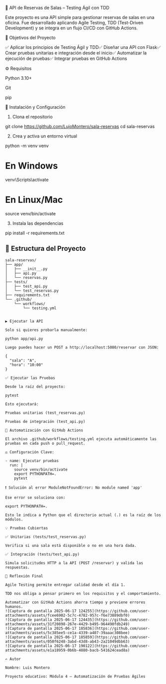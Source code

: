 🏢 API de Reservas de Salas – Testing Ágil con TDD

Este proyecto es una API simple para gestionar reservas de salas en una oficina. Fue desarrollado aplicando Agile Testing, TDD (Test-Driven Development) y se integra en un flujo CI/CD con GitHub Actions.

🚀 Objetivos del Proyecto

✅ Aplicar los principios de Testing Ágil y TDD✅ Diseñar una API con Flask✅ Crear pruebas unitarias e integración desde el inicio✅ Automatizar la ejecución de pruebas✅ Integrar pruebas en GitHub Actions

⚙️ Requisitos

Python 3.10+

Git

pip

💪 Instalación y Configuración

1. Clona el repositorio

git clone https://github.com/LujoMontero/sala-reservas
cd sala-reservas

2. Crea y activa un entorno virtual

python -m venv venv
# En Windows
venv\Scripts\activate
# En Linux/Mac
source venv/bin/activate

3. Instala las dependencias

pip install -r requirements.txt

## 📁 Estructura del Proyecto

```text
sala-reservas/
├── app/
│   ├── __init__.py
│   ├── api.py
│   └── reservas.py
├── tests/
│   ├── test_api.py
│   └── test_reservas.py
├── requirements.txt
└── .github/
    └── workflows/
        └── testing.yml


▶️ Ejecutar la API

Solo si quieres probarla manualmente:

python app/api.py

Luego puedes hacer un POST a http://localhost:5000/reservar con JSON:

{
  "sala": "A",
  "hora": "10:00"
}

✅ Ejecutar las Pruebas

Desde la raíz del proyecto:

pytest

Esto ejecutará:

Pruebas unitarias (test_reservas.py)

Pruebas de integración (test_api.py)

🔁 Automatización con GitHub Actions

El archivo .github/workflows/testing.yml ejecuta automáticamente las pruebas en cada push o pull_request.

⚖️ Configuración Clave:

- name: Ejecutar pruebas
  run: |
    source venv/bin/activate
    export PYTHONPATH=.
    pytest

❗ Solución al error ModuleNotFoundError: No module named 'app'

Ese error se soluciona con:

export PYTHONPATH=.

Esto le indica a Python que el directorio actual (.) es la raíz de los módulos.

💡 Pruebas Cubiertas

✅ Unitarias (tests/test_reservas.py)

Verifica si una sala está disponible o no en una hora dada.

✅ Integración (tests/test_api.py)

Simula solicitudes HTTP a la API (POST /reservar) y valida las respuestas.

🤔 Reflexión Final

Agile Testing permite entregar calidad desde el día 1.

TDD nos obliga a pensar primero en los requisitos y el comportamiento.

Automatizar con GitHub Actions ahorra tiempo y previene errores humanos.
![Captura de pantalla 2025-06-17 124255](https://github.com/user-attachments/assets/fcee6902-5c7c-4782-957c-f6e73889dbf0)
![Captura de pantalla 2025-06-17 124435](https://github.com/user-attachments/assets/31f20898-267e-4429-b495-964490fdb249)
![Captura de pantalla 2025-06-17 185836](https://github.com/user-attachments/assets/5c385ee5-ce1a-4339-a407-39aaac308bee)
![Captura de pantalla 2025-06-17 185859](https://github.com/user-attachments/assets/050f6248-3abd-43d8-ab43-2a21049dbb63)
![Captura de pantalla 2025-06-17 190122](https://github.com/user-attachments/assets/e1a18959-0b6b-4880-bacb-541624cead8a)

✍️ Autor

Nombre: Luis Montero

Proyecto educativo: Módulo 4 – Automatización de Pruebas Ágiles
